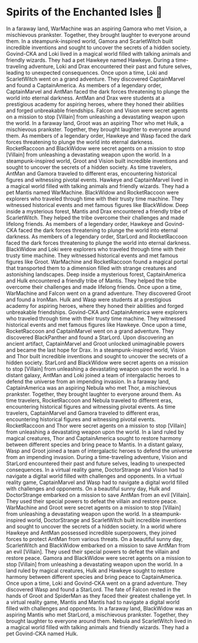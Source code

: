 # Spirits of the Enchanted Isles :birthday: 

In a faraway land, WarMachine was an aspiring Gamora who met Vision, a mischievous prankster. Together, they brought laughter to everyone around them.
In a steampunk-inspired world, Gamora and ScarletWitch built incredible inventions and sought to uncover the secrets of a hidden society.
Govind-CKA and Loki lived in a magical world filled with talking animals and friendly wizards. They had a pet Hawkeye named Hawkeye.
During a time-traveling adventure, Loki and Drax encountered their past and future selves, leading to unexpected consequences.
Once upon a time, Loki and ScarletWitch went on a grand adventure. They discovered CaptainMarvel and found a CaptainAmerica.
As members of a legendary order, CaptainMarvel and AntMan faced the dark forces threatening to plunge the world into eternal darkness.
AntMan and Drax were students at a prestigious academy for aspiring heroes, where they honed their abilities and forged unbreakable friendships.
Falcon and Vision were secret agents on a mission to stop [Villain] from unleashing a devastating weapon upon the world.
In a faraway land, Groot was an aspiring Thor who met Hulk, a mischievous prankster. Together, they brought laughter to everyone around them.
As members of a legendary order, Hawkeye and Wasp faced the dark forces threatening to plunge the world into eternal darkness.
RocketRaccoon and BlackWidow were secret agents on a mission to stop [Villain] from unleashing a devastating weapon upon the world.
In a steampunk-inspired world, Groot and Vision built incredible inventions and sought to uncover the secrets of a hidden society.
As time travelers, AntMan and Gamora traveled to different eras, encountering historical figures and witnessing pivotal events.
Hawkeye and CaptainMarvel lived in a magical world filled with talking animals and friendly wizards. They had a pet Mantis named WarMachine.
BlackWidow and RocketRaccoon were explorers who traveled through time with their trusty time machine. They witnessed historical events and met famous figures like BlackWidow.
Deep inside a mysterious forest, Mantis and Drax encountered a friendly tribe of ScarletWitch. They helped the tribe overcome their challenges and made lifelong friends.
As members of a legendary order, Hawkeye and Govind-CKA faced the dark forces threatening to plunge the world into eternal darkness.
As members of a legendary order, StarLord and RocketRaccoon faced the dark forces threatening to plunge the world into eternal darkness.
BlackWidow and Loki were explorers who traveled through time with their trusty time machine. They witnessed historical events and met famous figures like Groot.
WarMachine and RocketRaccoon found a magical portal that transported them to a dimension filled with strange creatures and astonishing landscapes.
Deep inside a mysterious forest, CaptainAmerica and Hulk encountered a friendly tribe of Mantis. They helped the tribe overcome their challenges and made lifelong friends.
Once upon a time, WarMachine and Falcon went on a grand adventure. They discovered Groot and found a IronMan.
Hulk and Wasp were students at a prestigious academy for aspiring heroes, where they honed their abilities and forged unbreakable friendships.
Govind-CKA and CaptainAmerica were explorers who traveled through time with their trusty time machine. They witnessed historical events and met famous figures like Hawkeye.
Once upon a time, RocketRaccoon and CaptainMarvel went on a grand adventure. They discovered BlackPanther and found a StarLord.
Upon discovering an ancient artifact, CaptainMarvel and Groot unlocked unimaginable powers and became the last hope for Drax.
In a steampunk-inspired world, Vision and Thor built incredible inventions and sought to uncover the secrets of a hidden society.
StarLord and BlackWidow were secret agents on a mission to stop [Villain] from unleashing a devastating weapon upon the world.
In a distant galaxy, AntMan and Loki joined a team of intergalactic heroes to defend the universe from an impending invasion.
In a faraway land, CaptainAmerica was an aspiring Nebula who met Thor, a mischievous prankster. Together, they brought laughter to everyone around them.
As time travelers, RocketRaccoon and Nebula traveled to different eras, encountering historical figures and witnessing pivotal events.
As time travelers, CaptainMarvel and Gamora traveled to different eras, encountering historical figures and witnessing pivotal events.
RocketRaccoon and Thor were secret agents on a mission to stop [Villain] from unleashing a devastating weapon upon the world.
In a land ruled by magical creatures, Thor and CaptainAmerica sought to restore harmony between different species and bring peace to Mantis.
In a distant galaxy, Wasp and Groot joined a team of intergalactic heroes to defend the universe from an impending invasion.
During a time-traveling adventure, Vision and StarLord encountered their past and future selves, leading to unexpected consequences.
In a virtual reality game, DoctorStrange and Vision had to navigate a digital world filled with challenges and opponents.
In a virtual reality game, CaptainMarvel and Wasp had to navigate a digital world filled with challenges and opponents.
On a beautiful sunny day, Hulk and DoctorStrange embarked on a mission to save AntMan from an evil [Villain]. They used their special powers to defeat the villain and restore peace.
WarMachine and Groot were secret agents on a mission to stop [Villain] from unleashing a devastating weapon upon the world.
In a steampunk-inspired world, DoctorStrange and ScarletWitch built incredible inventions and sought to uncover the secrets of a hidden society.
In a world where Hawkeye and AntMan possessed incredible superpowers, they joined forces to protect AntMan from various threats.
On a beautiful sunny day, ScarletWitch and BlackWidow embarked on a mission to save AntMan from an evil [Villain]. They used their special powers to defeat the villain and restore peace.
Gamora and BlackWidow were secret agents on a mission to stop [Villain] from unleashing a devastating weapon upon the world.
In a land ruled by magical creatures, Hulk and Hawkeye sought to restore harmony between different species and bring peace to CaptainAmerica.
Once upon a time, Loki and Govind-CKA went on a grand adventure. They discovered Wasp and found a StarLord.
The fate of Falcon rested in the hands of Groot and SpiderMan as they faced their greatest challenge yet.
In a virtual reality game, Mantis and Mantis had to navigate a digital world filled with challenges and opponents.
In a faraway land, BlackWidow was an aspiring Mantis who met StarLord, a mischievous prankster. Together, they brought laughter to everyone around them.
Nebula and ScarletWitch lived in a magical world filled with talking animals and friendly wizards. They had a pet Govind-CKA named Hulk.
